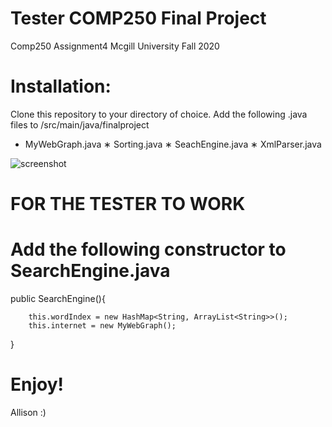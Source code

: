 # Tester COMP250 Final Project
Comp250 Assignment4 Mcgill University Fall 2020

# Installation: 
Clone this repository to your directory of choice.
Add the following .java files to /src/main/java/finalproject
* MyWebGraph.java
∗ Sorting.java
∗ SeachEngine.java
∗ XmlParser.java 

![screenshot](https://github.com/allisonmazurek/TesterFinalProject_COMP_250/blob/master/fileshere.png)

# FOR THE TESTER TO WORK 
# Add the following constructor to SearchEngine.java

 public SearchEngine(){

		this.wordIndex = new HashMap<String, ArrayList<String>>();
		this.internet = new MyWebGraph();
		
 }

# Enjoy!
Allison :)
